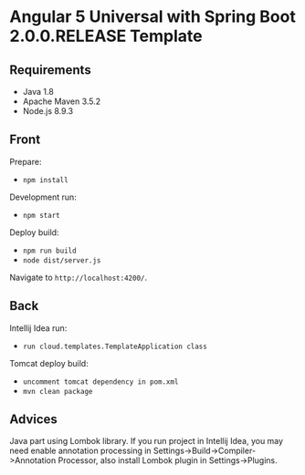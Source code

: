 ﻿# Angular 5 Universal with Spring Boot 2.0.0.RELEASE Template

## Requirements 
- Java 1.8
- Apache Maven 3.5.2
- Node.js 8.9.3

## Front

Prepare:
- `npm install`

Development run:
- `npm start`

Deploy build:
- `npm run build`
- `node dist/server.js`

Navigate to `http://localhost:4200/`.

## Back

Intellij Idea run:
- `run cloud.templates.TemplateApplication class`

Tomcat deploy build:
- `uncomment tomcat dependency in pom.xml`
- `mvn clean package`

## Advices

Java part using Lombok library. If you run project in Intellij Idea, you may need enable annotation processing in Settings->Build->Compiler->Annotation Processor, also install Lombok plugin in Settings->Plugins.